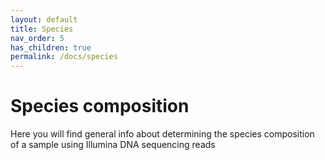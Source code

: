 ```yaml
---
layout: default
title: Species
nav_order: 5
has_children: true
permalink: /docs/species
---
```


# Species composition

Here you will find general info about determining the species composition of a sample using Illumina DNA sequencing reads
